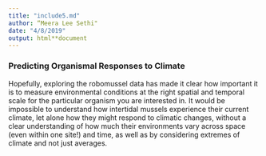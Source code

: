 ```yaml
---
title: "include5.md"
author: “Meera Lee Sethi"
date: "4/8/2019"
output: html**document
---
```

### Predicting Organismal Responses to Climate
Hopefully, exploring the robomussel data has made it clear how important it is to measure environmental conditions at the right spatial and temporal scale for the particular organism you are interested in. It would be impossible to understand how intertidal mussels experience their current climate, let alone how they might respond to climatic changes, without a clear understanding of how much their environments vary across space (even within one site!) and time, as well as by considering extremes of climate and not just averages.
